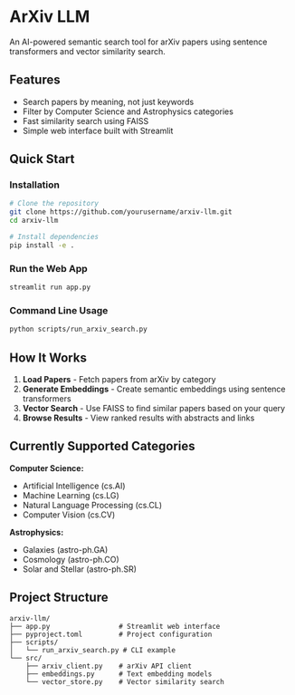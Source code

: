 # ArXiv LLM

An AI-powered semantic search tool for arXiv papers using sentence transformers and vector similarity search.

## Features

- Search papers by meaning, not just keywords
- Filter by Computer Science and Astrophysics categories
- Fast similarity search using FAISS
- Simple web interface built with Streamlit

## Quick Start

### Installation

```bash
# Clone the repository
git clone https://github.com/yourusername/arxiv-llm.git
cd arxiv-llm

# Install dependencies
pip install -e .
```

### Run the Web App

```bash
streamlit run app.py
```

### Command Line Usage

```bash
python scripts/run_arxiv_search.py
```

## How It Works

1. **Load Papers** - Fetch papers from arXiv by category
2. **Generate Embeddings** - Create semantic embeddings using sentence transformers
3. **Vector Search** - Use FAISS to find similar papers based on your query
4. **Browse Results** - View ranked results with abstracts and links

## Currently Supported Categories

**Computer Science:**

- Artificial Intelligence (cs.AI)
- Machine Learning (cs.LG)
- Natural Language Processing (cs.CL)
- Computer Vision (cs.CV)

**Astrophysics:**

- Galaxies (astro-ph.GA)
- Cosmology (astro-ph.CO)
- Solar and Stellar (astro-ph.SR)

## Project Structure

```text
arxiv-llm/
├── app.py                 # Streamlit web interface
├── pyproject.toml         # Project configuration
├── scripts/
│   └── run_arxiv_search.py # CLI example
└── src/
    ├── arxiv_client.py    # arXiv API client
    ├── embeddings.py      # Text embedding models
    └── vector_store.py    # Vector similarity search
```
